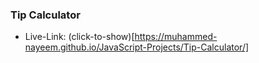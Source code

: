 ### Tip Calculator

- Live-Link: (click-to-show)[https://muhammed-nayeem.github.io/JavaScript-Projects/Tip-Calculator/]

